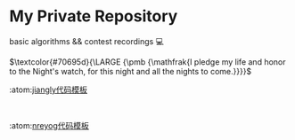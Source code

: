 # My Private Repository
 basic algorithms && contest recordings 
 :computer:

$\textcolor{#70695d}{\LARGE {\pmb {\mathfrak{I pledge my life and honor to the Night's watch, for this night and all the nights to come.}}}}$


:atom:[jiangly代码模板](https://www.cnblogs.com/WIDA/p/17633758.html)

<br>

:atom:[nreyog代码模板](https://gitee.com/nreyog/algorithm-board)
